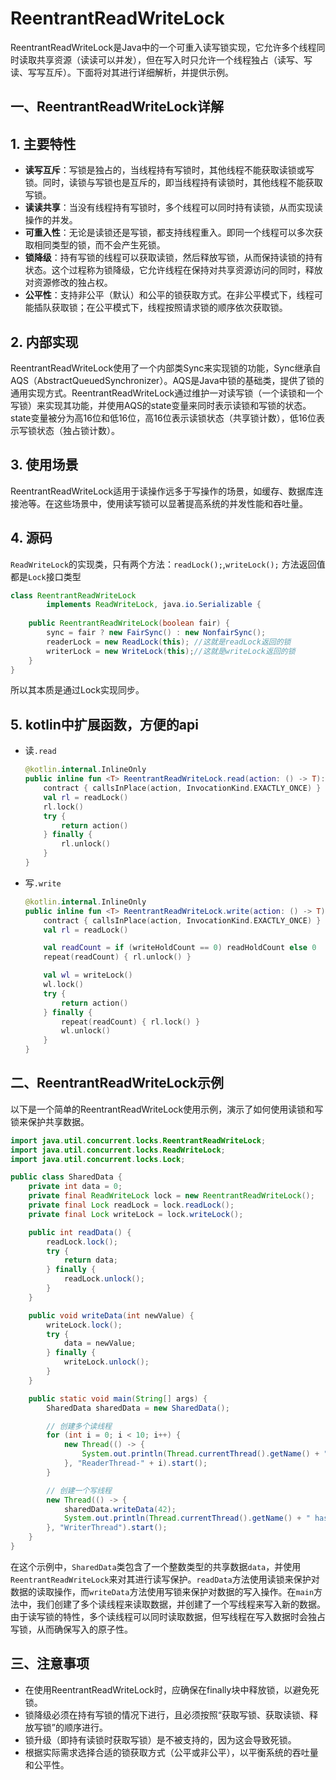 # ReentrantReadWriteLock

ReentrantReadWriteLock是Java中的一个可重入读写锁实现，它允许多个线程同时读取共享资源（读读可以并发），但在写入时只允许一个线程独占（读写、写读、写写互斥）。下面将对其进行详细解析，并提供示例。

## 一、ReentrantReadWriteLock详解

## 1. 主要特性

* **读写互斥**：写锁是独占的，当线程持有写锁时，其他线程不能获取读锁或写锁。同时，读锁与写锁也是互斥的，即当线程持有读锁时，其他线程不能获取写锁。
* **读读共享**：当没有线程持有写锁时，多个线程可以同时持有读锁，从而实现读操作的并发。
* **可重入性**：无论是读锁还是写锁，都支持线程重入。即同一个线程可以多次获取相同类型的锁，而不会产生死锁。
* **锁降级**：持有写锁的线程可以获取读锁，然后释放写锁，从而保持读锁的持有状态。这个过程称为锁降级，它允许线程在保持对共享资源访问的同时，释放对资源修改的独占权。
* **公平性**：支持非公平（默认）和公平的锁获取方式。在非公平模式下，线程可能插队获取锁；在公平模式下，线程按照请求锁的顺序依次获取锁。

## 2. 内部实现

ReentrantReadWriteLock使用了一个内部类Sync来实现锁的功能，Sync继承自AQS（AbstractQueuedSynchronizer）。AQS是Java中锁的基础类，提供了锁的通用实现方式。ReentrantReadWriteLock通过维护一对读写锁（一个读锁和一个写锁）来实现其功能，并使用AQS的state变量来同时表示读锁和写锁的状态。state变量被分为高16位和低16位，高16位表示读锁状态（共享锁计数），低16位表示写锁状态（独占锁计数）。

## 3. 使用场景

ReentrantReadWriteLock适用于读操作远多于写操作的场景，如缓存、数据库连接池等。在这些场景中，使用读写锁可以显著提高系统的并发性能和吞吐量。

## 4. 源码

`ReadWriteLock`的实现类，只有两个方法：`readLock();`,`writeLock();` 方法返回值都是`Lock`接口类型

```java
class ReentrantReadWriteLock
        implements ReadWriteLock, java.io.Serializable {
       
    public ReentrantReadWriteLock(boolean fair) {
        sync = fair ? new FairSync() : new NonfairSync();
        readerLock = new ReadLock(this); //这就是readLock返回的锁
        writerLock = new WriteLock(this);//这就是writeLock返回的锁
    }
}
```

所以其本质是通过Lock实现同步。

## 5. kotlin中扩展函数，方便的api

* 读`.read`

    ```kt
    @kotlin.internal.InlineOnly
    public inline fun <T> ReentrantReadWriteLock.read(action: () -> T): T {
        contract { callsInPlace(action, InvocationKind.EXACTLY_ONCE) }
        val rl = readLock()
        rl.lock()
        try {
            return action()
        } finally {
            rl.unlock()
        }
    }
    ```

* 写`.write`

    ```kt
    @kotlin.internal.InlineOnly
    public inline fun <T> ReentrantReadWriteLock.write(action: () -> T): T {
        contract { callsInPlace(action, InvocationKind.EXACTLY_ONCE) }
        val rl = readLock()

        val readCount = if (writeHoldCount == 0) readHoldCount else 0
        repeat(readCount) { rl.unlock() }

        val wl = writeLock()
        wl.lock()
        try {
            return action()
        } finally {
            repeat(readCount) { rl.lock() }
            wl.unlock()
        }
    }
    ```

## 二、ReentrantReadWriteLock示例

以下是一个简单的ReentrantReadWriteLock使用示例，演示了如何使用读锁和写锁来保护共享数据。

```java
import java.util.concurrent.locks.ReentrantReadWriteLock;
import java.util.concurrent.locks.ReadWriteLock;
import java.util.concurrent.locks.Lock;

public class SharedData {
    private int data = 0;
    private final ReadWriteLock lock = new ReentrantReadWriteLock();
    private final Lock readLock = lock.readLock();
    private final Lock writeLock = lock.writeLock();

    public int readData() {
        readLock.lock();
        try {
            return data;
        } finally {
            readLock.unlock();
        }
    }

    public void writeData(int newValue) {
        writeLock.lock();
        try {
            data = newValue;
        } finally {
            writeLock.unlock();
        }
    }

    public static void main(String[] args) {
        SharedData sharedData = new SharedData();

        // 创建多个读线程
        for (int i = 0; i < 10; i++) {
            new Thread(() -> {
                System.out.println(Thread.currentThread().getName() + " is reading data: " + sharedData.readData());
            }, "ReaderThread-" + i).start();
        }

        // 创建一个写线程
        new Thread(() -> {
            sharedData.writeData(42);
            System.out.println(Thread.currentThread().getName() + " has written data: 42");
        }, "WriterThread").start();
    }
}
```

在这个示例中，`SharedData`类包含了一个整数类型的共享数据`data`，并使用`ReentrantReadWriteLock`来对其进行读写保护。`readData`方法使用读锁来保护对数据的读取操作，而`writeData`方法使用写锁来保护对数据的写入操作。在`main`方法中，我们创建了多个读线程来读取数据，并创建了一个写线程来写入新的数据。由于读写锁的特性，多个读线程可以同时读取数据，但写线程在写入数据时会独占写锁，从而确保写入的原子性。

## 三、注意事项

* 在使用ReentrantReadWriteLock时，应确保在finally块中释放锁，以避免死锁。
* 锁降级必须在持有写锁的情况下进行，且必须按照“获取写锁、获取读锁、释放写锁”的顺序进行。
* 锁升级（即持有读锁时获取写锁）是不被支持的，因为这会导致死锁。
* 根据实际需求选择合适的锁获取方式（公平或非公平），以平衡系统的吞吐量和公平性。
